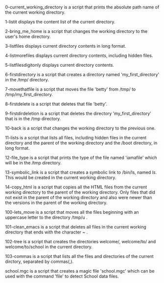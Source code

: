 0-current_working_directory is a script that prints the absolute path name of the current working directory.

1-listit displays the content list of the current directory.

2-bring_me_home is a script that changes the working directory to the user's home directory.

3-listfiles displays current directory contents in long format.

4-listmorefiles displays current directory contents, including hidden files.

5-listfilesdigitonly displays current directory contents.

6-firstdirectory is a script that creates a directory named 'my_first_directory' in the /tmp/ directory.

7-movethatfile is a script that moves the file 'betty' from /tmp/ to /tmp/my_first_directory.

8-firstdelete is a script that deletes that file 'betty'.

9-firstdirdeletion is a script that deletes the directory 'my_first_directory' that is in the /tmp directory.

10-back is a script that changes the working directory to the previous one.

11-lists is a script that lists all files, including hidden files in the current directory and the parent of the working directory and the /boot directory, in long format.

12-file_type is a script that prints the type of the file named 'iamafile' which will be in the /tmp directory.

13-symbolic_link is a script that creates a symbolic link to /bin/ls, named _ls_. This would be created in the current working directory.

14-copy_html is a script that copies all the HTML files from the current working directory to the parent of the working directory. Only files that did not exist in the parent of the working directory and also were newer than the versions in the parent of the working directory.

100-lets_move is a script that moves all the files beginning with an uppercase letter to the directory /tmp/u .

101-clean_emacs is a script that deletes all files in the current working directory that ends with the character ~ .

102-tree is a script that creates the directories welcome/, welcome/to/ and welcome/to/school in the current directory.

103-commas is a script that lists all the files and directories of the current dirctory, separated by commas(,).

school.mgc is a script that creates a magic file 'school.mgc' which can be used with the command 'file' to detect School data files.
